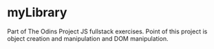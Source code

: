 # myLibrary
Part of The Odins Project JS fullstack exercises. Point of this project is object creation and manipulation and DOM manipulation.
